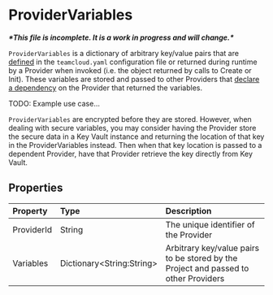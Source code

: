 # ProviderVariables

***\*This file is incomplete. It is a work in progress and will change.\****

`ProviderVariables` is a dictionary of arbitrary key/value pairs that are [defined](../TeamCloudYaml.md) in the `teamcloud.yaml` configuration file or returned during runtime by a Provider when invoked (i.e. the object returned by calls to Create or Init).  These variables are stored and passed to other Providers that [declare a dependency](../TeamCloudYaml.md) on the Provider that returned the variables.

TODO: Example use case...

`ProviderVariables` are encrypted before they are stored.  However, when dealing with secure variables, you may consider having the Provider store the secure data in a Key Vault instance and returning the location of that key in the ProviderVariables instead.  Then when that key location is passed to a dependent Provider, have that Provider retrieve the key directly from Key Vault.

## Properties

| Property   | Type   | Description |
|:-----------|:-------|:------------|
| ProviderId | String | The unique identifier of the Provider |
| Variables  | Dictionary\<String:String\> | Arbitrary key/value pairs to be stored by the Project and passed to other Providers |
